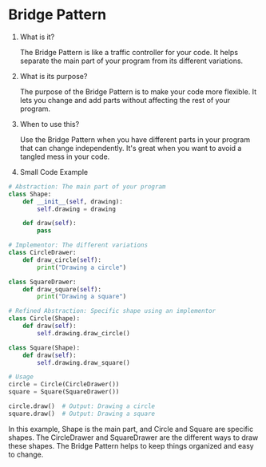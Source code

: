 # Bridge Pattern

1. What is it?

   The Bridge Pattern is like a traffic controller for your code. It helps separate the main part of your program from its different variations.

1. What is its purpose?

   The purpose of the Bridge Pattern is to make your code more flexible. It lets you change and add parts without affecting the rest of your program.

1. When to use this?

   Use the Bridge Pattern when you have different parts in your program that can change independently. It's great when you want to avoid a tangled mess in your code.

1. Small Code Example

```python
# Abstraction: The main part of your program
class Shape:
    def __init__(self, drawing):
        self.drawing = drawing

    def draw(self):
        pass

# Implementor: The different variations
class CircleDrawer:
    def draw_circle(self):
        print("Drawing a circle")

class SquareDrawer:
    def draw_square(self):
        print("Drawing a square")

# Refined Abstraction: Specific shape using an implementor
class Circle(Shape):
    def draw(self):
        self.drawing.draw_circle()

class Square(Shape):
    def draw(self):
        self.drawing.draw_square()

# Usage
circle = Circle(CircleDrawer())
square = Square(SquareDrawer())

circle.draw()  # Output: Drawing a circle
square.draw()  # Output: Drawing a square

```

In this example, Shape is the main part, and Circle and Square are specific shapes. The CircleDrawer and SquareDrawer are the different ways to draw these shapes. The Bridge Pattern helps to keep things organized and easy to change.
